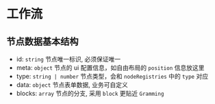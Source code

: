 # 工作流

## 节点数据基本结构

- id: `string` 节点唯一标识, 必须保证唯一
- meta: `object` 节点的 ui 配置信息，如自由布局的 `position` 信息放这里
- type: `string | number` 节点类型，会和 `nodeRegistries` 中的 `type` 对应
- data: `object` 节点表单数据, 业务可自定义
- blocks: `array` 节点的分支, 采用 `block` 更贴近 `Gramming`
